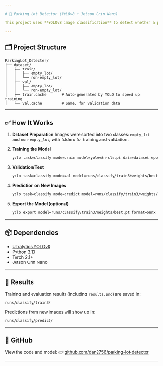 ```yaml
---

# 🚗 Parking Lot Detector (YOLOv8 + Jetson Orin Nano)

This project uses **YOLOv8 image classification** to detect whether a parking space is **empty** or **not empty** based on images. It was trained and run entirely on a **Jetson Nano Super**.

---
```


## 🗂️ Project Structure

```
ParkingLot_Detecter/
├── dataset/
│   ├── train/
│   │   ├── empty_lot/
│   │   └── non-empty_lot/
│   ├── val/
│   │   ├── empty_lot/
│   │   └── non-empty_lot/
│   ├── train.cache       # Auto-generated by YOLO to speed up training
│   └── val.cache         # Same, for validation data
```

---

## ✅ How It Works

1. **Dataset Preparation**
   Images were sorted into two classes: `empty_lot` and `non-empty_lot`, with folders for training and validation.

2. **Training the Model**

   ```bash
   yolo task=classify mode=train model=yolov8n-cls.pt data=dataset epochs=50 imgsz=224
   ```

3. **Validation/Test**

   ```bash
   yolo task=classify mode=val model=runs/classify/train3/weights/best.pt data=dataset
   ```

4. **Prediction on New Images**

   ```bash
   yolo task=classify mode=predict model=runs/classify/train3/weights/best.pt source=/path/to/test/images
   ```

5. **Export the Model (optional)**

   ```bash
   yolo export model=runs/classify/train3/weights/best.pt format=onnx
   ```

---

## 📦 Dependencies

* [Ultralytics YOLOv8](https://github.com/ultralytics/ultralytics)
* Python 3.10
* Torch 2.1+
* Jetson Orin Nano

---

## 📸 Results

Training and evaluation results (including `results.png`) are saved in:

```
runs/classify/train3/
```

Predictions from new images will show up in:

```
runs/classify/predict/
```

---

## 🔗 GitHub

View the code and model:
👉 [github.com/dan2756/parking-lot-detector](https://github.com/dan2756/parking-lot-detector)

---
